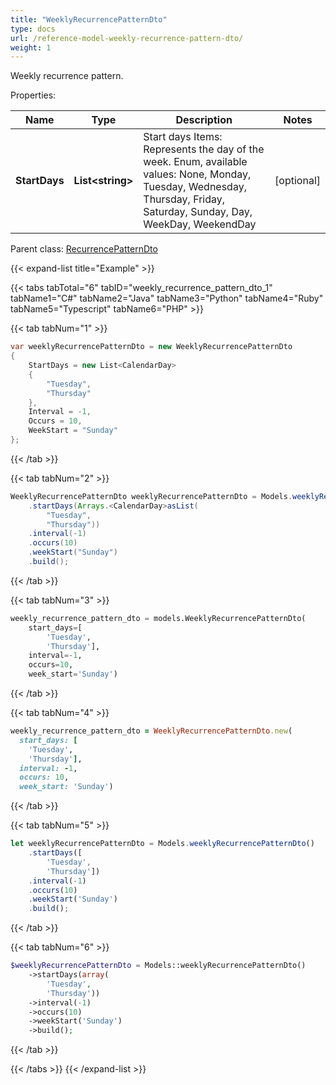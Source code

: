 ```yaml
---
title: "WeeklyRecurrencePatternDto"
type: docs
url: /reference-model-weekly-recurrence-pattern-dto/
weight: 1
---
```

Weekly recurrence pattern.             

Properties:

Name | Type | Description | Notes
---- | ---- | ----------- | -----
**StartDays** | **List&lt;string&gt;** | Start days              Items: Represents the day of the week. Enum, available values: None, Monday, Tuesday, Wednesday, Thursday, Friday, Saturday, Sunday, Day, WeekDay, WeekendDay | [optional] 

Parent class: [RecurrencePatternDto](/email/reference-model-recurrence-pattern-dto/)

{{< expand-list title="Example" >}}

{{< tabs tabTotal="6" tabID="weekly_recurrence_pattern_dto_1" tabName1="C#" tabName2="Java" tabName3="Python" tabName4="Ruby" tabName5="Typescript" tabName6="PHP" >}}

{{< tab tabNum="1" >}}

```csharp
var weeklyRecurrencePatternDto = new WeeklyRecurrencePatternDto
{
    StartDays = new List<CalendarDay>
    {
        "Tuesday",
        "Thursday"
    },
    Interval = -1,
    Occurs = 10,
    WeekStart = "Sunday"
};
```

{{< /tab >}}

{{< tab tabNum="2" >}}

```java
WeeklyRecurrencePatternDto weeklyRecurrencePatternDto = Models.weeklyRecurrencePatternDto()
    .startDays(Arrays.<CalendarDay>asList(
        "Tuesday",
        "Thursday"))
    .interval(-1)
    .occurs(10)
    .weekStart("Sunday")
    .build();
```

{{< /tab >}}

{{< tab tabNum="3" >}}

```python
weekly_recurrence_pattern_dto = models.WeeklyRecurrencePatternDto(
    start_days=[
        'Tuesday',
        'Thursday'],
    interval=-1,
    occurs=10,
    week_start='Sunday')
```

{{< /tab >}}

{{< tab tabNum="4" >}}

```ruby
weekly_recurrence_pattern_dto = WeeklyRecurrencePatternDto.new(
  start_days: [
    'Tuesday',
    'Thursday'],
  interval: -1,
  occurs: 10,
  week_start: 'Sunday')
```

{{< /tab >}}

{{< tab tabNum="5" >}}

```typescript
let weeklyRecurrencePatternDto = Models.weeklyRecurrencePatternDto()
    .startDays([
        'Tuesday',
        'Thursday'])
    .interval(-1)
    .occurs(10)
    .weekStart('Sunday')
    .build();
```

{{< /tab >}}

{{< tab tabNum="6" >}}

```php
$weeklyRecurrencePatternDto = Models::weeklyRecurrencePatternDto()
    ->startDays(array(
        'Tuesday',
        'Thursday'))
    ->interval(-1)
    ->occurs(10)
    ->weekStart('Sunday')
    ->build();
```

{{< /tab >}}

{{< /tabs >}}
{{< /expand-list >}}

